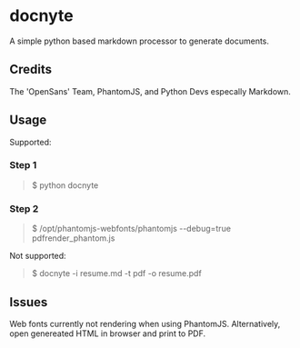 # docnyte

A simple python based markdown processor to generate documents.

## Credits

The 'OpenSans' Team,
PhantomJS, and
Python Devs especally Markdown.

## Usage

Supported:

### Step 1

>$ python docnyte

### Step 2

>$ /opt/phantomjs-webfonts/phantomjs --debug=true pdfrender_phantom.js

Not supported: 

>$ docnyte -i resume.md -t pdf -o resume.pdf

## Issues 

Web fonts currently not rendering when using PhantomJS. Alternatively, open genereated HTML in browser and print to PDF.


